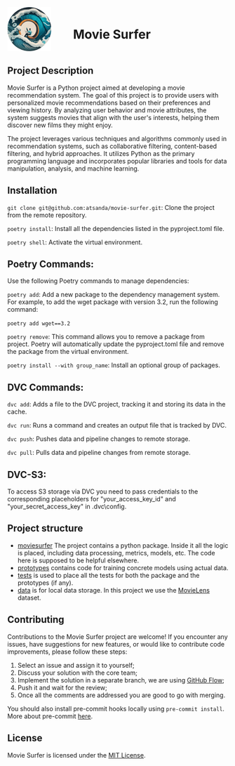 <div style="display:flex; align-items: center;">
<div style="width:150px">
 <img src="docs/assets/images/logo.png" width="100px">
</div>
<div align="left">
  <h1>Movie Surfer</h1>
</div>
</div>

## Project Description

Movie Surfer is a Python project aimed at developing a movie recommendation system. The goal of this project is to provide users with personalized movie recommendations based on their preferences and viewing history. By analyzing user behavior and movie attributes, the system suggests movies that align with the user's interests, helping them discover new films they might enjoy.

The project leverages various techniques and algorithms commonly used in recommendation systems, such as collaborative filtering, content-based filtering, and hybrid approaches. It utilizes Python as the primary programming language and incorporates popular libraries and tools for data manipulation, analysis, and machine learning.

## Installation

`git clone git@github.com:atsanda/movie-surfer.git`: Clone the project from the remote repository.

`poetry install`: Install all the dependencies listed in the pyproject.toml file.

`poetry shell`: Activate the virtual environment.

## Poetry Commands:

Use the following Poetry commands to manage dependencies:

`poetry add`: Add a new package to the dependency management system. For example, to add the wget package with version 3.2, run the following command:

`poetry add wget==3.2`

`poetry remove`: This command allows you to remove a package from project. Poetry will automatically update the pyproject.toml file and remove the package from the virtual environment.

`poetry install --with group_name`: Install an optional group of packages.

## DVC Commands:

`dvc add`: Adds a file to the DVC project, tracking it and storing its data in the cache.

`dvc run`: Runs a command and creates an output file that is tracked by DVC.

`dvc push`: Pushes data and pipeline changes to remote storage.

`dvc pull`: Pulls data and pipeline changes from remote storage.

## DVC-S3:

To access S3 storage via DVC you need to pass credentials to the corresponding placeholders for "your_access_key_id" and "your_secret_access_key" in .dvc\config.

## Project structure

- [moviesurfer](./moviesurfer)
  The project contains a python package.
  Inside it all the logic is placed, including data processing, metrics, models, etc.
  The code here is supposed to be helpful elsewhere.
- [prototypes](./prototypes)
  contains code for training concrete models using actual data.
- [tests](./tests)
  is used to place all the tests for both the package and the prototypes (if any).
- [data](./data)
  is for local data storage. In this project we use the [MovieLens](https://grouplens.org/datasets/movielens/) dataset.

## Contributing

Contributions to the Movie Surfer project are welcome! If you encounter any issues, have suggestions for new features, or would like to contribute code improvements, please follow these steps:

1. Select an issue and assign it to yourself;
2. Discuss your solution with the core team;
3. Implement the solution in a separate branch, we are using [GitHub Flow](https://user-images.githubusercontent.com/6351798/48032310-63842400-e114-11e8-8db0-06dc0504dcb5.png);
4. Push it and wait for the review;
5. Once all the comments are addressed you are good to go with merging.

You should also install pre-commit hooks locally using `pre-commit install`. More about pre-commit [here](https://pre-commit.com/).

## License

Movie Surfer is licensed under the [MIT License](LICENSE).

